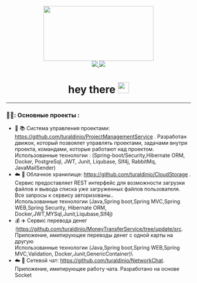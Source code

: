 <div id="header" align="center">
  <img src="https://media.giphy.com/media/qgQUggAC3Pfv687qPC/giphy.gif" width="300" height="150"/>

<div id="badges">
 <a href="https://t.me/turaldinio">
    <img src="https://img.shields.io/badge/%20%40turaldinio-blue"/>
  </a>
   <a href="https://vk.com/feed">
    <img src="https://img.shields.io/badge/VK-blue?style=for-the-badge&logo=vk&logoColor=white"/>
  </a>
  <h1>
  hey there
  <img src="https://media.giphy.com/media/hvRJCLFzcasrR4ia7z/giphy.gif" width="30px"/>
</h1>
  </div>
  </div>
  
  ---
  ### 👨‍💻: Основные проекты :
  - 🔨 📚 Система управления проектами: https://github.com/turaldinio/ProjectManagementService .  Разработан движок, который позвоялет управлять проектами, задачами внутри проекта, командами, которые работают над проектом.
    Использованные технологии : (Spring-boot/Security,Hibernate ORM, Docker, PostgreSql, JWT, Junit, Liqubase, Slf4j, RabbitMq, JavaMailSender)
  - ☁️ 💾 Облачное хранилище: https://github.com/turaldinio/CloudStorage .  Сервис предоставляет REST интерфейс для возможности загрузки файлов и вывода списка уже загруженных файлов пользователя. Все запросы к сервису авторизованы..\
   Использованные технологии (Java,Spring boot,Spring MVC,Spring WEB,Spring Security, Hibernate ORM, Docker,JWT,MYSql,Junit,Liqubase,Slf4j)
 - 💰 ✈️  Сервис перевода денег :https://github.com/turaldinio/MoneyTransferService/tree/update/src. Приложение, имитирующее переводы денег с одной карты на другую\
  Использованные технологии (Java,Spring boot,Spring WEB,Spring MVC,Validation, Docker,Junit,GenericContainer)\
- ☁️ 💬 Сетевой чат: https://github.com/turaldinio/NetworkChat. Приложение, имитирующее работу чата. Разработано на основе Socket
  
